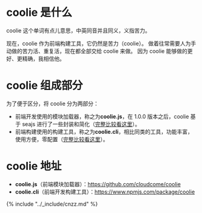 # coolie 是什么
coolie 这个单词有点儿意思，中英同音并且同义，义指苦力。

现在，coolie 作为前端构建工具，它仍然是苦力（coolie）。
做着往常需要人为手动做的苦力活、重复活，现在都全部交给 coolie 来做。
因为 coolie 能够做的更好、更精确，我相信他。



# coolie 组成部分
为了便于区分，将 coolie 分为两部分：

- 前端开发使用的模块加载器，称之为**coolie.js**，在 1.0.0 版本之后，coolie 基于 seajs 进行了一些封装和简化（[完整比较看这里](./advantage.md)）。
- 前端构建使用的构建工具，称之为**coolie.cli**，相比同类的工具，功能丰富，使用方便，零配置（[完整比较看这里](./advantage.md)）。



# coolie 地址
- **coolie.js**（前端模块加载器）：<https://github.com/cloudcome/coolie>
- **coolie.cli**（前端开发构建工具）：<https://www.npmjs.com/package/coolie>


{% include "../_include/cnzz.md" %}

